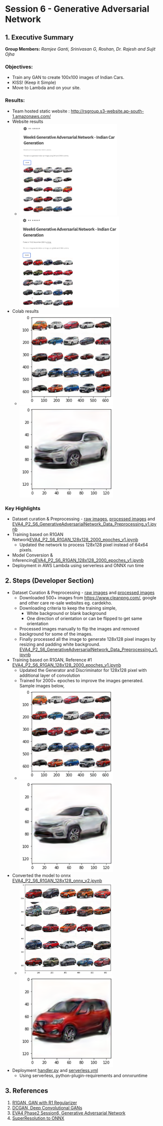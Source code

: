 # Session 6 - Generative Adversarial Network


## 1. Executive Summary
**Group Members:** *Ramjee Ganti, Srinivasan G, Roshan, Dr. Rajesh and Sujit Ojha*

### **Objectives**:

- Train any GAN to create 100x100 images of Indian Cars.
- KISS! (Keep it Simple)
- Move to Lambda and on your site. 

### **Results**:

- Team hosted static website : http://rsgroup.s3-website.ap-south-1.amazonaws.com/
- Website results
    - <img src="results/R1GAN_website_results1.png" alt="Set1" height="300"/><img src="results/R1GAN_website_results2.png" alt="set2" height="300"/>
- Colab results
    - <img src="results/R1GAN_training_results_collage.png" alt="Indian Car Images generated" height="300"/><img src="results/R1GAN_training_results.png" alt="Indian Car image" height="300"/>


### **Key Highlights**
- Dataset curation & Preprocessing - [raw images](https://drive.google.com/drive/folders/1nskvo2QBLbtvIrXdoZeE5hRFp1WPNs3N?usp=sharing),  [processed images](https://github.com/EVA4-RS-Group/Phase2/releases/download/S6/processed_images_step4a.zip) and [EVA4_P2_S6_GenerativeAdversarialNetwork_Data_Preprocessing_v1.ipynb](Training/EVA4_P2_S6_GenerativeAdversarialNetwork_Data_Preprocessing_v1.ipynb)
- Training based on R1GAN Network[EVA4_P2_S6_R1GAN_128x128_2000_epoches_v1.ipynb](Training/EVA4_P2_S6_R1GAN_128x128_2000_epoches_v1.ipynb)
    - Updated the network to process 128x128 pixel instead of 64x64 pixels.
- Model Conversion & Inferencing[EVA4_P2_S6_R1GAN_128x128_2000_epoches_v1.ipynb](Training/EVA4_P2_S6_R1GAN_128x128_2000_epoches_v1.ipynb)
- Deployment in AWS Lambda using serverless and ONNX run time 


## 2. Steps (Developer Section)
- Dataset Curation & Preprocessing - [raw images](https://drive.google.com/drive/folders/1nskvo2QBLbtvIrXdoZeE5hRFp1WPNs3N?usp=sharing) and [processed images](https://github.com/EVA4-RS-Group/Phase2/releases/download/S6/processed_images_step4a.zip)
    - Downloaded 500+ images from https://www.cleanpng.com/, google and other care re-sale websites eg. cardekho.
    - Downloading criteria to keep the training simple,
        - White background or blank background
        - One direction of orientation or can be flipped to get same orientation
    - Processed images manually to flip the images and removed background for some of the images.
    - Finally processed all the image to generate 128x128 pixel images by resizing and padding white background. [EVA4_P2_S6_GenerativeAdversarialNetwork_Data_Preprocessing_v1.ipynb](Training/EVA4_P2_S6_GenerativeAdversarialNetwork_Data_Preprocessing_v1.ipynb)
- Training based on R1GAN, Reference #1 [EVA4_P2_S6_R1GAN_128x128_2000_epoches_v1.ipynb](Training/EVA4_P2_S6_R1GAN_128x128_2000_epoches_v1.ipynb)
    - Updated the Generator and Discriminator for 128x128 pixel with additional layer of convolution
    - Trained for 2000+ epoches to improve the images generated. Sample images below,
    - <img src="results/R1GAN_training_results_collage.png" alt="Indian Car Images generated" height="300"/><img src="results/R1GAN_training_results.png" alt="Indian Car image" height="300"/>
- Converted the model to onnx  [EVA4_P2_S6_R1GAN_128x128_onnx_v2.ipynb](Training/EVA4_P2_S6_R1GAN_128x128_onnx_v2.ipynb)
    - <img src="results/R1GAN_training_results_onnx_collage.png" alt="Indian Car Images generated" height="300"/><img src="results/R1GAN_training_results_onnx.png" alt="Indian Car image" height="300"/>
- Deployment [handler.py](GAN-Deployment/handler.py) and [serverless.yml](GAN-Deployment/serverless.yml)
    - Using serverless, python-plugin-requirements and onnxruntime


## 3. References

1. [R1GAN, GAN with R1 Regularizer](https://github.com/Yangyangii/GAN-Tutorial/blob/master/CelebA/R1GAN.ipynb)
2. [DCGAN, Deep Convolutional GANs](https://github.com/Yangyangii/GAN-Tutorial/blob/master/CARS/DCGAN.ipynb)
3. [EVA4 Phase2 Session6, Generative Adversarial Network](https://theschoolof.ai/)
4. [SuperResolution to ONNX](https://pytorch.org/tutorials/advanced/super_resolution_with_onnxruntime.html)
